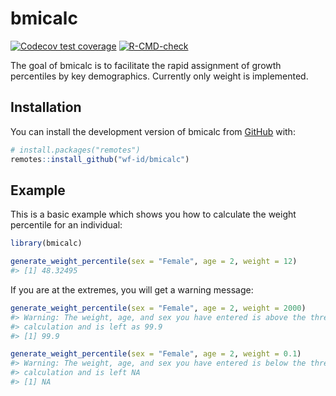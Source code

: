 
<!-- README.md is generated from README.Rmd. Please edit that file -->

# bmicalc

<!-- badges: start -->

[![Codecov test
coverage](https://codecov.io/gh/wf-id/bmicalc/branch/main/graph/badge.svg)](https://app.codecov.io/gh/wf-id/bmicalc?branch=main)
[![R-CMD-check](https://github.com/wf-id/bmicalc/workflows/R-CMD-check/badge.svg)](https://github.com/wf-id/bmicalc/actions)
<!-- badges: end -->

The goal of bmicalc is to facilitate the rapid assignment of growth
percentiles by key demographics. Currently only weight is implemented.

## Installation

You can install the development version of bmicalc from
[GitHub](https://github.com/) with:

``` r
# install.packages("remotes")
remotes::install_github("wf-id/bmicalc")
```

## Example

This is a basic example which shows you how to calculate the weight
percentile for an individual:

``` r
library(bmicalc)

generate_weight_percentile(sex = "Female", age = 2, weight = 12)
#> [1] 48.32495
```

If you are at the extremes, you will get a warning message:

``` r
generate_weight_percentile(sex = "Female", age = 2, weight = 2000)
#> Warning: The weight, age, and sex you have entered is above the threshold for
#> calculation and is left as 99.9
#> [1] 99.9
```

``` r
generate_weight_percentile(sex = "Female", age = 2, weight = 0.1)
#> Warning: The weight, age, and sex you have entered is below the threshold for
#> calculation and is left NA
#> [1] NA
```

